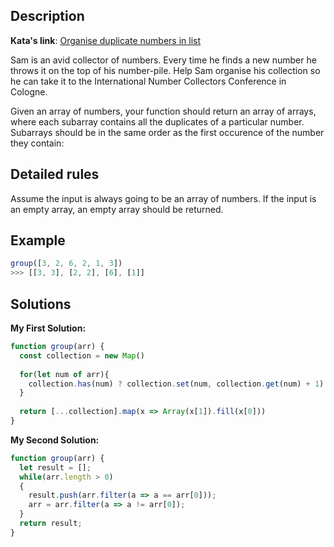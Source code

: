 ## Description

**Kata's link**: [Organise duplicate numbers in list](https://www.codewars.com/kata/5884b6550785f7c58f000047)

Sam is an avid collector of numbers. Every time he finds a new number he throws it on the top of his number-pile. Help Sam organise his collection so he can take it to the International Number Collectors Conference in Cologne.

Given an array of numbers, your function should return an array of arrays, where each subarray contains all the duplicates of a particular number. Subarrays should be in the same order as the first occurence of the number they contain:


## Detailed rules

Assume the input is always going to be an array of numbers. If the input is an empty array, an empty array should be returned.

## Example

```js
group([3, 2, 6, 2, 1, 3])
>>> [[3, 3], [2, 2], [6], [1]]
```

## Solutions

**My First Solution:**

```js
function group(arr) {
  const collection = new Map()
  
  for(let num of arr){
    collection.has(num) ? collection.set(num, collection.get(num) + 1) : collection.set(num,1)
  }
  
  return [...collection].map(x => Array(x[1]).fill(x[0]))
}
```

**My Second Solution:**

```js
function group(arr) {
  let result = [];
  while(arr.length > 0)
  {
    result.push(arr.filter(a => a == arr[0]));
    arr = arr.filter(a => a != arr[0]);    
  }
  return result;
}
```


